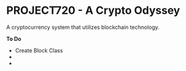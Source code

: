 # PROJECT720 - A Crypto Odyssey    
 A cryptocurrency system that utilizes blockchain technology.

**To Do**
- Create Block Class
- 
- 

